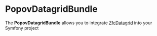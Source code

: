 # PopovDatagridBundle
The **PopovDatagridBundle** allows you to integrate [ZfcDatagrid](https://github.com/zfc-datagrid/zfc-datagrid) into your Symfony project
